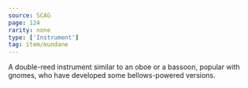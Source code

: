 ```yaml
---
source: SCAG
page: 124
rarity: none
type: ['Instrument']
tag: item/mundane
---
```


A double-reed instrument similar to an oboe or a bassoon, popular with gnomes, who have developed some bellows-powered versions.

